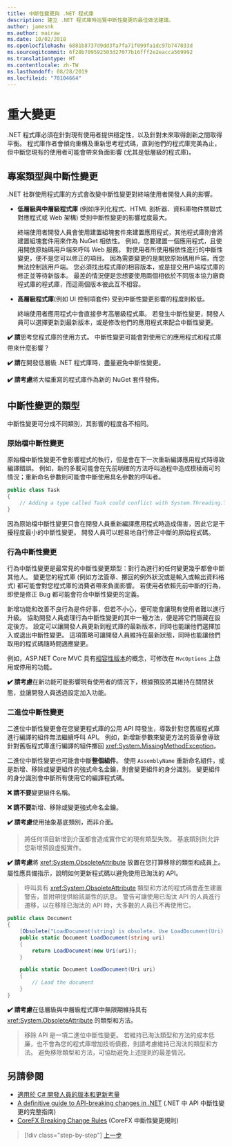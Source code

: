 ```yaml
---
title: 中斷性變更與 .NET 程式庫
description: 建立 .NET 程式庫時巡覽中斷性變更的最佳做法建議。
author: jamesnk
ms.author: mairaw
ms.date: 10/02/2018
ms.openlocfilehash: 6881b8737d9dd3fa7fa71f099fa1dc97b747033d
ms.sourcegitcommit: 6f28b709592503d27077b16fff2e2eacca569992
ms.translationtype: HT
ms.contentlocale: zh-TW
ms.lasthandoff: 08/28/2019
ms.locfileid: "70104664"
---
```

# <a name="breaking-changes"></a>重大變更

.NET 程式庫必須在針對現有使用者提供穩定性，以及針對未來取得創新之間取得平衡。 程式庫作者會傾向重構及重新思考程式碼，直到他們的程式庫完美為止，但中斷您現有的使用者可能會帶來負面影響 (尤其是低層級的程式庫)。

## <a name="project-types-and-breaking-changes"></a>專案類型與中斷性變更

.NET 社群使用程式庫的方式會改變中斷性變更對終端使用者開發人員的影響。

- **低層級與中層級程式庫** (例如序列化程式、HTML 剖析器、資料庫物件關聯式對應程式或 Web 架構) 受到中斷性變更的影響程度最大。

  終端使用者開發人員會使用建置組塊套件來建置應用程式，其他程式庫則會將建置組塊套件用來作為 NuGet 相依性。 例如，您要建置一個應用程式，且使用開放原始碼用戶端來呼叫 Web 服務。 對使用者所使用相依性進行的中斷性變更，便不是您可以修正的項目。 因為需要變更的是開放原始碼用戶端，而您無法控制該用戶端。 您必須找出程式庫的相容版本，或是提交用戶端程式庫的修正並等待新版本。 最差的情況便是您想要使用兩個相依於不同版本協力廠商程式庫的程式庫，而這兩個版本彼此互不相容。

- **高層級程式庫**(例如 UI 控制項套件) 受到中斷性變更影響的程度則較低。

  終端使用者應用程式中會直接參考高層級程式庫。 若發生中斷性變更，開發人員可以選擇更新到最新版本，或是修改他們的應用程式來配合中斷性變更。

**✔️ 請**思考您程式庫的使用方式。 中斷性變更可能會對使用它的應用程式和程式庫帶來什麼影響？

**✔️ 請**在開發低層級 .NET 程式庫時，盡量避免中斷性變更。

**✔️ 請考慮**將大幅重寫的程式庫作為新的 NuGet 套件發佈。

## <a name="types-of-breaking-changes"></a>中斷性變更的類型

中斷性變更可分成不同類別，其影響的程度各不相同。

### <a name="source-breaking-change"></a>原始檔中斷性變更

原始檔中斷性變更不會影響程式的執行，但是會在下一次重新編譯應用程式時導致編譯錯誤。 例如，新的多載可能會在先前明確的方法呼叫過程中造成模稜兩可的情況；重新命名參數則可能會中斷使用具名參數的呼叫者。

```csharp
public class Task
{
    // Adding a type called Task could conflict with System.Threading.Tasks.Task at compilation
}
```

因為原始檔中斷性變更只會在開發人員重新編譯應用程式時造成傷害，因此它是干擾程度最小的中斷性變更。 開發人員可以輕易地自行修正中斷的原始程式碼。

### <a name="behavior-breaking-change"></a>行為中斷性變更

行為中斷性變更是最常見的中斷性變更類型：對行為進行的任何變更幾乎都會中斷其他人。 變更您的程式庫 (例如方法簽章、擲回的例外狀況或是輸入或輸出資料格式) 都可能會對您程式庫的消費者帶來負面影響。 若使用者依賴先前中斷的行為，即使是修正 Bug 都可能會符合中斷性變更的定義。

新增功能和改善不良行為是件好事，但若不小心，便可能會讓現有使用者難以進行升級。 協助開發人員處理行為中斷性變更的其中一種方法，便是將它們隱藏在設定後方。 設定可以讓開發人員更新到程式庫的最新版本，同時也能讓他們選擇加入或退出中斷性變更。 這項策略可讓開發人員維持在最新狀態，同時也能讓他們取用的程式碼隨時間適應變更。

例如，ASP.NET Core MVC 具有[相容性版本](/aspnet/core/mvc/compatibility-version)的概念，可修改在 `MvcOptions` 上啟用或停用的功能。

**✔️ 請考慮**在新功能可能影響現有使用者的情況下，根據預設將其維持在關閉狀態，並讓開發人員透過設定加入功能。

### <a name="binary-breaking-change"></a>二進位中斷性變更

二進位中斷性變更會在您變更程式庫的公用 API 時發生，導致針對您舊版程式庫進行編譯的組件無法繼續呼叫 API。 例如，新增新參數來變更方法的簽章會導致針對舊版程式庫進行編譯的組件擲回 <xref:System.MissingMethodException>。

二進位中斷性變更也可能會中斷**整個組件**。 使用 `AssemblyName` 重新命名組件，或是新增、移除或變更組件的強式命名金鑰，則會變更組件的身分識別。 變更組件的身分識別會中斷所有使用它的編譯程式碼。

**❌ 請不要**變更組件名稱。

**❌ 請不要**新增、移除或變更強式命名金鑰。

**✔️ 請考慮**使用抽象基底類別，而非介面。

> 將任何項目新增到介面都會造成實作它的現有類型失敗。 基底類別則允許您新增預設虛擬實作。

**✔️ 請考慮**將 <xref:System.ObsoleteAttribute> 放置在您打算移除的類型和成員上。 屬性應具備指示，說明如何更新程式碼以避免使用已淘汰的 API。

> 呼叫具有 <xref:System.ObsoleteAttribute> 類型和方法的程式碼會產生建置警告，並附帶提供給該屬性的訊息。 警告可讓使用已淘汰 API 的人員進行遷移，以在移除已淘汰的 API 時，大多數的人員已不再使用它。

```csharp
public class Document
{
    [Obsolete("LoadDocument(string) is obsolete. Use LoadDocument(Uri) instead.")]
    public static Document LoadDocument(string uri)
    {
        return LoadDocument(new Uri(uri));
    }

    public static Document LoadDocument(Uri uri)
    {
        // Load the document
    }
}
```

**✔️ 請考慮**在低層級與中層級程式庫中無限期維持具有 <xref:System.ObsoleteAttribute> 的類型和方法。

> 移除 API 是一項二進位中斷性變更。 若維持已淘汰類型和方法的成本低廉，也不會為您的程式庫增加技術債務，則請考慮維持已淘汰的類型和方法。 避免移除類型和方法，可協助避免上述提到的最差情況。

## <a name="see-also"></a>另請參閱

- [適用於 C# 開發人員的版本和更新考量](../../csharp/whats-new/version-update-considerations.md)
- [A definitive guide to API-breaking changes in .NET](https://stackoverflow.com/questions/1456785/a-definitive-guide-to-api-breaking-changes-in-net) (.NET 中 API 中斷性變更的完整指南)
- [CoreFX Breaking Change Rules](https://github.com/dotnet/corefx/blob/master/Documentation/coding-guidelines/breaking-change-rules.md) (CoreFX 中斷性變更規則)

>[!div class="step-by-step"]
>[上一步](versioning.md)
